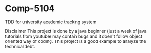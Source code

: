 # Comp-5104

TDD for university academic tracking system

Disclaimer
This project is done by a java beginner (just a week of java tutorials from youtube) may contain bugs and it doen't follow object oriented way of coding. 
This project is a good example to analyze the technical debt.
